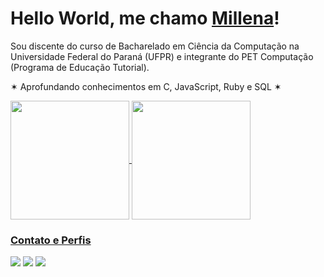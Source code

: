 # Hello World, me chamo [Millena](inf.ufpr.br/msc22/index.html)!

Sou discente do curso de Bacharelado em Ciência da Computação na Universidade Federal do Paraná (UFPR) e integrante do PET Computação (Programa de Educação Tutorial).

✶  Aprofundando conhecimentos em C, JavaScript, Ruby e SQL ✶

<a href="https://git.io/streak-stats">
  <img height=190 align="center" src="https://streak-stats.demolab.com/?user=DenverCoder1&theme=sunset-gradient" 
</a>
<img height=190 align="center" src="https://github-readme-stats.vercel.app/api/top-langs/?username=anuraghazra&layout=compact&bg_color=F56725,F56725,8F3163&title_color=fff&text_color=fff&hide_border=true">

### Contato e Perfis
<div>
<a href="https://www.linkedin.com/in/millena-costa-/" target="_blank"><img loading="lazy" src="https://img.shields.io/badge/-LinkedIn-8F3163?logo=linkedin&logoColor=white&style=for-the-badge" target="_blank"></a>
<a href="https://www.hackerrank.com/profile/millena_sui" target="_blank"><img loading="lazy" src="https://img.shields.io/badge/-HackerRank-C43E47?logo=hackerrank&logoColor=white&style=for-the-badge" target="_blank"></a>
<a href = "mailto:millena.sui@outlook.com"><img loading="lazy" src="https://img.shields.io/badge/Outlook-F56725?style=for-the-badge&logo=microsoftoutlook&logoColor=white" target="_blank"></a>
</div>
